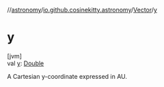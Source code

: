 //[astronomy](../../../index.md)/[io.github.cosinekitty.astronomy](../index.md)/[Vector](index.md)/[y](y.md)

# y

[jvm]\
val [y](y.md): [Double](https://kotlinlang.org/api/latest/jvm/stdlib/kotlin/-double/index.html)

A Cartesian y-coordinate expressed in AU.
